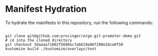 
# Manifest Hydration

To hydrate the manifests in this repository, run the following commands:

```shell

git clone git@github.com:procinger/argo-git-promoter-demo.git
# cd into the cloned directory
git checkout 3daaaa71802f5690acfab619a96f290e2dca0f58
kustomize build ./kustomize/overlays/test
```